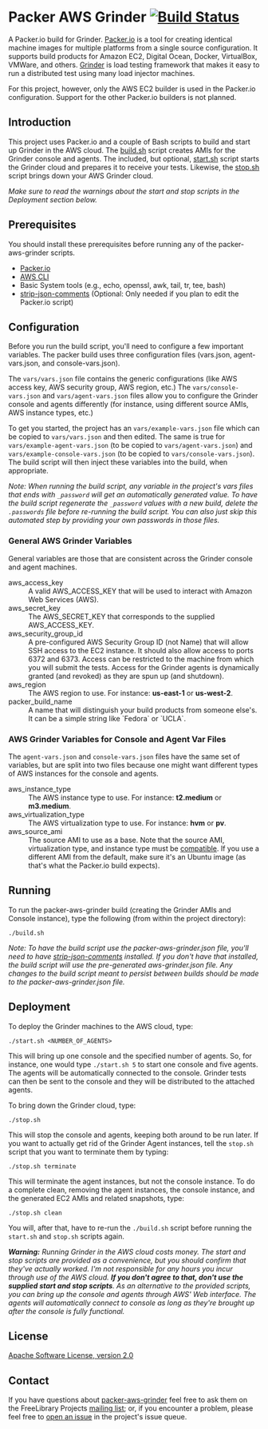 # Packer AWS Grinder [![Build Status](https://travis-ci.org/ksclarke/packer-aws-grinder.png?branch=master)](https://travis-ci.org/ksclarke/packer-aws-grinder)

A Packer.io build for Grinder.  [Packer.io](http://www.packer.io/) is a tool for creating identical machine images for multiple platforms from a single source configuration.  It supports build products for Amazon EC2, Digital Ocean, Docker, VirtualBox, VMWare, and others.  [Grinder](http://grinder.sourceforge.net/) is load testing framework that makes it easy to run a distributed test using many load injector machines.

For this project, however, only the AWS EC2 builder is used in the Packer.io configuration.  Support for the other Packer.io builders is not planned.

## Introduction

This project uses Packer.io and a couple of Bash scripts to build and start up Grinder in the AWS cloud. The [build.sh](https://github.com/ksclarke/packer-aws-grinder/blob/master/build.sh) script creates AMIs for the Grinder console and agents.  The included, but optional, [start.sh](https://github.com/ksclarke/packer-aws-grinder/blob/master/start.sh) script starts the Grinder cloud and prepares it to receive your tests. Likewise, the [stop.sh](https://github.com/ksclarke/packer-aws-grinder/blob/master/stop.sh) script brings down your AWS Grinder cloud.

_Make sure to read the warnings about the start and stop scripts in the Deployment section below._

## Prerequisites

You should install these prerequisites before running any of the packer-aws-grinder scripts.

* [Packer.io](https://packer.io/intro/getting-started/setup.html)
* [AWS CLI](http://aws.amazon.com/cli/)
* Basic System tools (e.g., echo, openssl, awk, tail, tr, tee, bash)
* [strip-json-comments](https://github.com/sindresorhus/strip-json-comments) (Optional: Only needed if you plan to edit the Packer.io script)

## Configuration

Before you run the build script, you'll need to configure a few important variables. The packer build uses three configuration files (vars.json, agent-vars.json, and console-vars.json).

The `vars/vars.json` file contains the generic configurations (like AWS access key, AWS security group, AWS region, etc.) The `vars/console-vars.json` and `vars/agent-vars.json` files allow you to configure the Grinder console and agents differently (for instance, using different source AMIs, AWS instance types, etc.)

  To get you started, the project has an `vars/example-vars.json` file which can be copied to `vars/vars.json` and then edited.  The same is true for `vars/example-agent-vars.json` (to be copied to `vars/agent-vars.json`) and `vars/example-console-vars.json` (to be copied to `vars/console-vars.json`). The build script will then inject these variables into the build, when appropriate.

_Note: When running the build script, any variable in the project's vars files that ends with `_password` will get an automatically generated value. To have the build script regenerate the `_password` values with a new build, delete the `.passwords` file before re-running the build script. You can also just skip this automated step by providing your own passwords in those files._

### General AWS Grinder Variables

General variables are those that are consistent across the Grinder console and agent machines.

<dl>
  <dt>aws_access_key</dt>
  <dd>A valid AWS_ACCESS_KEY that will be used to interact with Amazon Web Services (AWS).</dd>
  <dt>aws_secret_key</dt>
  <dd>The AWS_SECRET_KEY that corresponds to the supplied AWS_ACCESS_KEY.</dd>
  <dt>aws_security_group_id</dt>
  <dd>A pre-configured AWS Security Group ID (not Name) that will allow SSH access to the EC2 instance. It should also allow access to ports 6372 and 6373. Access can be restricted to the machine from which you will submit the tests.  Access for the Grinder agents is dynamically granted (and revoked) as they are spun up (and shutdown).</dd>
  <dt>aws_region</dt>
  <dd>The AWS region to use. For instance: <span style="font-weight: bold">us-east-1</span> or <span style="font-weight: bold">us-west-2</span>.</dd>
  <dt>packer_build_name</dt>
  <dd>A name that will distinguish your build products from someone else's. It can be a simple string like `Fedora` or `UCLA`.</dd>
</dl>

### AWS Grinder Variables for Console and Agent Var Files

The `agent-vars.json` and `console-vars.json` files have the same set of variables, but are split into two files because one might want different types of AWS instances for the console and agents.

<dl>
  <dt>aws_instance_type</dt>
  <dd>The AWS instance type to use. For instance: <span style="font-weight: bold">t2.medium</span> or <span style="font-weight: bold">m3.medium</span>.</dd>
  <dt>aws_virtualization_type</dt>
  <dd>The AWS virtualization type to use. For instance: <span style="font-weight: bold">hvm</span> or <span style="font-weight: bold">pv</span>.</dd>
  <dt>aws_source_ami</dt>
  <dd>The source AMI to use as a base. Note that the source AMI, virtualization type, and instance type must be <a href="http://aws.amazon.com/amazon-linux-ami/instance-type-matrix/">compatible</a>. If you use a different AMI from the default, make sure it's an Ubuntu image (as that's what the Packer.io build expects).</dd>
</dl>

## Running

To run the packer-aws-grinder build (creating the Grinder AMIs and Console instance), type the following (from within the project directory):

    ./build.sh

_Note: To have the build script use the packer-aws-grinder.json file, you'll need to have [strip-json-comments](https://github.com/sindresorhus/strip-json-comments) installed.  If you don't have that installed, the build script will use the pre-generated aws-grinder.json file. Any changes to the build script meant to persist between builds should be made to the packer-aws-grinder.json file._

## Deployment

To deploy the Grinder machines to the AWS cloud, type:

    ./start.sh <NUMBER_OF_AGENTS>

This will bring up one console and the specified number of agents. So, for instance, one would type `./start.sh 5` to start one console and five agents. The agents will be automatically connected to the console. Grinder tests can then be sent to the console and they will be distributed to the attached agents.

To bring down the Grinder cloud, type:

    ./stop.sh

This will stop the console and agents, keeping both around to be run later.  If you want to actually get rid of the Grinder Agent instances, tell the `stop.sh` script that you want to terminate them by typing:

    ./stop.sh terminate

This will terminate the agent instances, but not the console instance. To do a complete clean, removing the agent instances, the console instance, and the generated EC2 AMIs and related snapshots, type:

    ./stop.sh clean

You will, after that, have to re-run the `./build.sh` script before running the `start.sh` and `stop.sh` scripts again.

_**Warning:** Running Grinder in the AWS cloud costs money.  The start and stop scripts are provided as a convenience, but you should confirm that they've actually worked.  I'm not responsible for any hours you incur through use of the AWS cloud. **If you don't agree to that, don't use the supplied start and stop scripts**. As an alternative to the provided scripts, you can bring up the console and agents through AWS' Web interface. The agents will automatically connect to console as long as they're brought up after the console is fully functional._

## License

[Apache Software License, version 2.0](LICENSE)

## Contact

If you have questions about [packer-aws-grinder](http://github.com/ksclarke/packer-aws-grinder) feel free to ask them on the FreeLibrary Projects [mailing list](https://groups.google.com/forum/#!forum/freelibrary-projects); or, if you encounter a problem, please feel free to [open an issue](https://github.com/ksclarke/packer-aws-grinder/issues "GitHub Issue Queue") in the project's issue queue.
